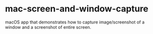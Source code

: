 # mac-screen-and-window-capture

macOS app that demonstrates how to capture image/screenshot of a window and a
screenshot of entire screen.